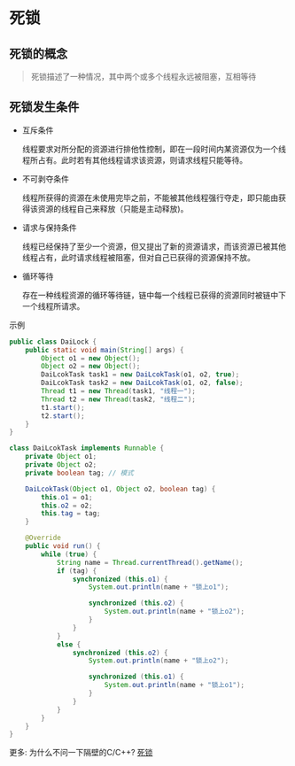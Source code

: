 # 死锁
## 死锁的概念
> 死锁描述了一种情况，其中两个或多个线程永远被阻塞，互相等待

## 死锁发生条件
- 互斥条件

    线程要求对所分配的资源进行排他性控制，即在一段时间内某资源仅为一个线程所占有。此时若有其他线程请求该资源，则请求线程只能等待。

- 不可剥夺条件

    线程所获得的资源在未使用完毕之前，不能被其他线程强行夺走，即只能由获得该资源的线程自己来释放（只能是主动释放)。

- 请求与保持条件

    线程已经保持了至少一个资源，但又提出了新的资源请求，而该资源已被其他线程占有，此时请求线程被阻塞，但对自己已获得的资源保持不放。

- 循环等待

    存在一种线程资源的循环等待链，链中每一个线程已获得的资源同时被链中下一个线程所请求。

示例

```java
public class DaiLock {
    public static void main(String[] args) {
        Object o1 = new Object();
        Object o2 = new Object();
        DaiLcokTask task1 = new DaiLcokTask(o1, o2, true);
        DaiLcokTask task2 = new DaiLcokTask(o1, o2, false);
        Thread t1 = new Thread(task1, "线程一");
        Thread t2 = new Thread(task2, "线程二");
        t1.start();
        t2.start();
    }
}

class DaiLcokTask implements Runnable {
    private Object o1;
    private Object o2;
    private boolean tag; // 模式

    DaiLcokTask(Object o1, Object o2, boolean tag) {
        this.o1 = o1;
        this.o2 = o2;
        this.tag = tag;
    }

    @Override
    public void run() {
        while (true) {
            String name = Thread.currentThread().getName();
            if (tag) {
                synchronized (this.o1) {
                    System.out.println(name + "锁上o1");

                    synchronized (this.o2) {
                        System.out.println(name + "锁上o2");
                    }
                }
            }
            else {
                synchronized (this.o2) {
                    System.out.println(name + "锁上o2");

                    synchronized (this.o1) {
                        System.out.println(name + "锁上o1");
                    }
                }
            }
        }
    }
}
```

更多: 为什么不问一下隔壁的C/C++? [死锁](../../../../001-C++/002-tmp丶C++丶memo/005-C++多进程与多线程/001-C语言版/005-死锁丶/index.md)